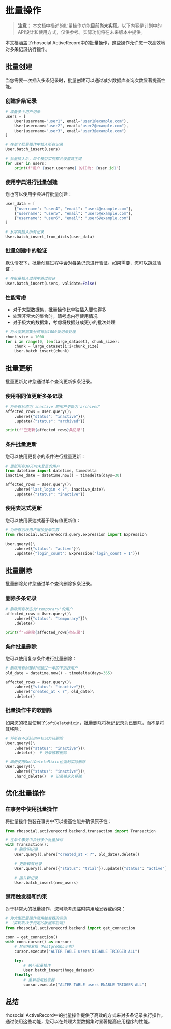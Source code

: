 # 批量操作

> **注意：** 本文档中描述的批量操作功能**目前尚未实现**。以下内容是计划中的API设计和使用方式，仅供参考。实际功能将在未来版本中提供。

本文档涵盖了rhosocial ActiveRecord中的批量操作，这些操作允许您一次高效地对多条记录执行操作。

## 批量创建

当您需要一次插入多条记录时，批量创建可以通过减少数据库查询次数显著提高性能。

### 创建多条记录

```python
# 准备多个用户记录
users = [
    User(username="user1", email="user1@example.com"),
    User(username="user2", email="user2@example.com"),
    User(username="user3", email="user3@example.com")
]

# 在单个批量操作中插入所有记录
User.batch_insert(users)

# 批量插入后，每个模型实例都会设置其主键
for user in users:
    print(f"用户 {user.username} 的ID为: {user.id}")
```

### 使用字典进行批量创建

您也可以使用字典进行批量创建：

```python
user_data = [
    {"username": "user4", "email": "user4@example.com"},
    {"username": "user5", "email": "user5@example.com"},
    {"username": "user6", "email": "user6@example.com"}
]

# 从字典插入所有记录
User.batch_insert_from_dicts(user_data)
```

### 批量创建中的验证

默认情况下，批量创建过程中会对每条记录进行验证。如果需要，您可以跳过验证：

```python
# 在批量插入过程中跳过验证
User.batch_insert(users, validate=False)
```

### 性能考虑

- 对于大型数据集，批量操作比单独插入要快得多
- 处理非常大的集合时，请考虑内存使用情况
- 对于极大的数据集，考虑将数据分成更小的批次处理

```python
# 将大型数据集分成每批1000条记录处理
chunk_size = 1000
for i in range(0, len(large_dataset), chunk_size):
    chunk = large_dataset[i:i+chunk_size]
    User.batch_insert(chunk)
```

## 批量更新

批量更新允许您通过单个查询更新多条记录。

### 使用相同值更新多条记录

```python
# 将所有状态为'inactive'的用户更新为'archived'
affected_rows = User.query()\
    .where({"status": "inactive"})\
    .update({"status": "archived"})

print(f"已更新{affected_rows}条记录")
```

### 条件批量更新

您可以使用更复杂的条件进行批量更新：

```python
# 更新所有30天内未登录的用户
from datetime import datetime, timedelta
inactive_date = datetime.now() - timedelta(days=30)

affected_rows = User.query()\
    .where("last_login < ?", inactive_date)\
    .update({"status": "inactive"})
```

### 使用表达式更新

您可以使用表达式基于现有值更新值：

```python
# 为所有活跃用户增加登录次数
from rhosocial.activerecord.query.expression import Expression

User.query()\
    .where({"status": "active"})\
    .update({"login_count": Expression("login_count + 1")})
```

## 批量删除

批量删除允许您通过单个查询删除多条记录。

### 删除多条记录

```python
# 删除所有状态为'temporary'的用户
affected_rows = User.query()\
    .where({"status": "temporary"})\
    .delete()

print(f"已删除{affected_rows}条记录")
```

### 条件批量删除

您可以使用复杂条件进行批量删除：

```python
# 删除所有创建时间超过一年的不活跃用户
old_date = datetime.now() - timedelta(days=365)

affected_rows = User.query()\
    .where({"status": "inactive"})\
    .where("created_at < ?", old_date)\
    .delete()
```

### 批量操作中的软删除

如果您的模型使用了`SoftDeleteMixin`，批量删除将标记记录为已删除，而不是将其移除：

```python
# 将所有不活跃用户标记为已删除
User.query()\
    .where({"status": "inactive"})\
    .delete()  # 记录被软删除

# 即使使用SoftDeleteMixin也强制实际删除
User.query()\
    .where({"status": "inactive"})\
    .hard_delete()  # 记录被永久移除
```

## 优化批量操作

### 在事务中使用批量操作

将批量操作包装在事务中可以提高性能并确保原子性：

```python
from rhosocial.activerecord.backend.transaction import Transaction

# 在单个事务中执行多个批量操作
with Transaction():
    # 删除旧记录
    User.query().where("created_at < ?", old_date).delete()
    
    # 更新现有记录
    User.query().where({"status": "trial"}).update({"status": "active"})
    
    # 插入新记录
    User.batch_insert(new_users)
```

### 禁用触发器和约束

对于非常大的批量操作，您可能考虑临时禁用触发器或约束：

```python
# 为大型批量操作禁用触发器的示例
# （实现取决于特定的数据库后端）
from rhosocial.activerecord.backend import get_connection

conn = get_connection()
with conn.cursor() as cursor:
    # 禁用触发器（PostgreSQL示例）
    cursor.execute("ALTER TABLE users DISABLE TRIGGER ALL")
    
    try:
        # 执行批量操作
        User.batch_insert(huge_dataset)
    finally:
        # 重新启用触发器
        cursor.execute("ALTER TABLE users ENABLE TRIGGER ALL")
```

## 总结

rhosocial ActiveRecord中的批量操作提供了高效的方式来对多条记录执行操作。通过使用这些功能，您可以在处理大型数据集时显著提高应用程序的性能。